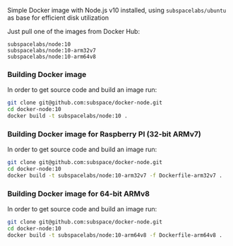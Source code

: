 Simple Docker image with Node.js v10 installed, using `subspacelabs/ubuntu` as base for efficient disk utilization

Just pull one of the images from Docker Hub:
```
subspacelabs/node:10
subspacelabs/node:10-arm32v7
subspacelabs/node:10-arm64v8
```

### Building Docker image
In order to get source code and build an image run:
```bash
git clone git@github.com:subspace/docker-node.git
cd docker-node:10
docker build -t subspacelabs/node:10 .
```

### Building Docker image for Raspberry PI (32-bit ARMv7)
In order to get source code and build an image run:
```bash
git clone git@github.com:subspace/docker-node.git
cd docker-node:10
docker build -t subspacelabs/node:10-arm32v7 -f Dockerfile-arm32v7 .
```


### Building Docker image for 64-bit ARMv8
In order to get source code and build an image run:
```bash
git clone git@github.com:subspace/docker-node.git
cd docker-node:10
docker build -t subspacelabs/node:10-arm64v8 -f Dockerfile-arm64v8 .
```
